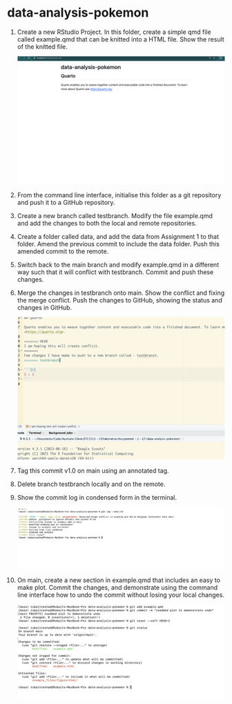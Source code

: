 # data-analysis-pokemon

1. Create a new RStudio Project. In this folder, create a simple qmd file called example.qmd that can be knitted into a HTML file. Show the result of the knitted file.

   ![Plot of cars data](https://github.com/MaishaTahsin/data-analysis-pokemon/blob/main/screenshots/ans_1.png?raw=true)


2. From the command line interface, initialise this folder as a git repository and push it to a GitHub repository.

3. Create a new branch called testbranch. Modify the file example.qmd and add the changes to both the local and remote repositories.

4. Create a folder called data, and add the data from Assignment 1 to that folder. Amend the previous commit to include the data folder. Push this amended commit to the remote.

5. Switch back to the main branch and modify example.qmd in a different way such that it will conflict with testbranch. Commit and push these changes.

6. Merge the changes in testbranch onto main. Show the conflict and fixing the merge conflict. Push the changes to GitHub, showing the status and changes in GitHub.

      ![Plot of cars data](https://github.com/MaishaTahsin/data-analysis-pokemon/blob/main/screenshots/ans_6.png?raw=true)

7. Tag this commit v1.0 on main using an annotated tag.

8. Delete branch testbranch locally and on the remote.

9. Show the commit log in condensed form in the terminal.

    ![Plot of cars data](https://raw.githubusercontent.com/MaishaTahsin/data-analysis-pokemon/main/screenshots/ans_9.png)

11. On main, create a new section in example.qmd that includes an easy to make plot. Commit the changes, and demonstrate using the command line interface how to undo the commit without losing your local changes.

       ![Plot of cars data](https://github.com/MaishaTahsin/data-analysis-pokemon/blob/main/screenshots/ans_10.png?raw=true)
